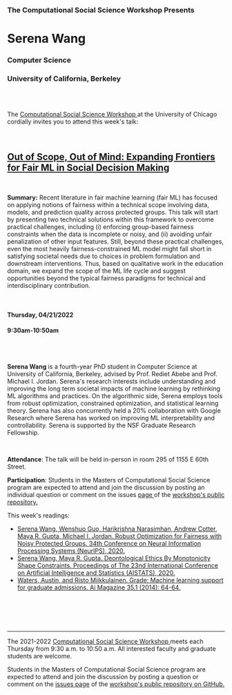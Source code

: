 



<br>

<h3 class=pfblock-header> The Computational Social Science Workshop Presents </h3>

<h1 class=pfblock-header3> Serena Wang</h1>
<h3 class=pfblock-header3> Computer Science </h3>
<h3 class=pfblock-header3> University of California, Berkeley </h3>

<br><br>



<p class=pfblock-header3>The <a href="https://macss.uchicago.edu/content/computation-workshop"> Computational Social Science Workshop </a> at the University of Chicago cordially invites you to attend this week's talk:</p>



<br>

<div class=pfblock-header3>
<h2 class=pfblock-header>
  <a href=https://github.com/uchicago-computation-workshop/Spring2022/tree/master/04-21_Wang> Out of Scope, Out of Mind: Expanding Frontiers for Fair ML in Social Decision Making </a>
</h2>

<br>
</div>



<p class=footertext2>

**Summary:** Recent literature in fair machine learning (fair ML) has focused on applying notions of fairness within a technical scope involving data, models, and prediction quality across protected groups. This talk will start by presenting two technical solutions within this framework to overcome practical challenges, including (i) enforcing group-based fairness constraints when the data is incomplete or noisy, and (ii) avoiding unfair penalization of other input features. Still, beyond these practical challenges, even the most heavily fairness-constrained ML model might fall short in satisfying societal needs due to choices in problem formulation and downstream interventions. Thus, based on qualitative work in the education domain, we expand the scope of the ML life cycle and suggest opportunities beyond the typical fairness paradigms for technical and interdisciplinary contribution.

</p>

<br>

<h4 class=pfblock-header3> Thursday, 04/21/2022 </h4>
<h4 class=pfblock-header3> 9:30am-10:50am </h4>

<br><br>

<p class=footertext2>

**Serena Wang** is a fourth-year PhD student in Computer Science at University of California, Berkeley, advised by Prof. Rediet Abebe and Prof. Michael I. Jordan. Serena's research interests include understanding and improving the long term societal impacts of machine learning by rethinking ML algorithms and practices. On the algorithmic side, Serena employs tools from robust optimization, constrained optimization, and statistical learning theory. Serena has also concurrently held a 20% collaboration with Google Research where Serena has worked on improving ML interpretability and controllability. Serena is supported by the NSF Graduate Research Fellowship.


</p>

<br>

<p class=footertext2>

**Attendance**: The talk will be held in-person in room 295 of 1155 E 60th Street.
</p>

<p class=footertext2>

**Participation**: Students in the Masters of Computational Social Science program are expected to attend and join the discussion by posting an individual question or comment on the issues <a href= https://github.com/uchicago-computation-workshop/Spring2022/issues/4> page </a> of the <a href="https://github.com/uchicago-computation-workshop"> workshop's public repository.</a>

This week's readings:

- [Serena Wang, Wenshuo Guo, Harikrishna Narasimhan, Andrew Cotter, Maya R. Gupta, Michael I. Jordan. Robust Optimization for Fairness with Noisy Protected Groups. 34th Conference on Neural Information Processing Systems (NeurIPS), 2020.](https://github.com/uchicago-computation-workshop/Spring2022/blob/master/04-21_Wang/wang_1.pdf)
- [Serena Wang, Maya R. Gupta. Deontological Ethics By Monotonicity Shape Constraints. Proceedings of The 23nd International Conference on Artificial Intelligence and Statistics (AISTATS), 2020.](https://github.com/uchicago-computation-workshop/Spring2022/blob/master/04-21_Wang/wang_reading2.pdf)
- [Waters, Austin, and Risto Miikkulainen. Grade: Machine learning support for graduate admissions. Ai Magazine 35.1 (2014): 64-64.](https://github.com/uchicago-computation-workshop/Spring2022/blob/master/04-21_Wang/wang_3.pdf)

<br>

<br><br>

---

<p class=footertext> The 2021-2022 <a href="https://macss.uchicago.edu/content/computation-workshop"> Computational Social Science Workshop </a> meets each Thursday from 9:30 a.m. to 10:50 a.m. All interested faculty and graduate students are welcome.</p>



<p class=footertext>Students in the Masters of Computational Social Science program are expected to attend and join the discussion by posting a question or comment on the <a href=https://github.com/uchicago-computation-workshop/Spring2022/issues/4>issues page</a> of the <a href=https://github.com/uchicago-computation-workshop/Spring2022/tree/master/04-21_Wang>workshop's public repository on GitHub.</a></p>
